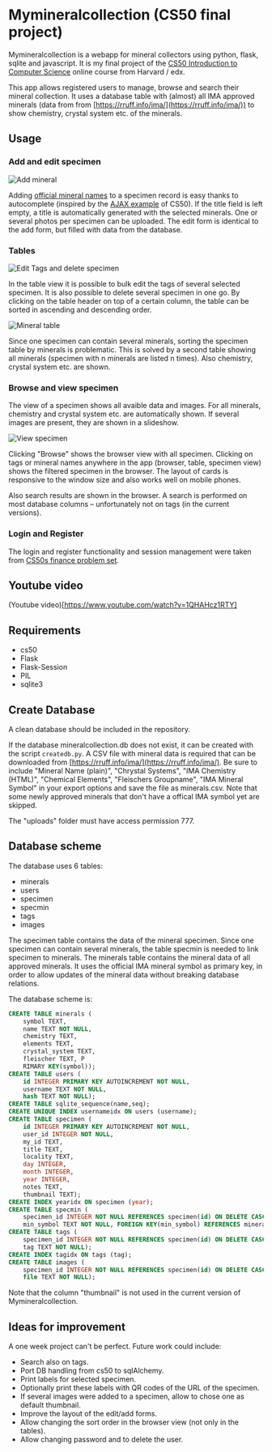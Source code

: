 # Mymineralcollection (CS50 final project)
Mymineralcollection is a webapp for mineral collectors using python, flask, sqlite and javascript. It is my final project of the [CS50 Introduction to Computer Science](https://www.edx.org/cs50) online course from Harvard / edx. 


This app allows registered users to manage, browse and search their mineral collection. It uses a database table with (almost) all IMA approved minerals (data from from [https://rruff.info/ima/](https://rruff.info/ima/)) to show chemistry, crystal system etc. of the minerals.

## Usage

### Add and edit specimen

![Add mineral](./readme/add.gif)

Adding [official mineral names](https://mineralogy-ima.org/Minlist.htm) to a specimen record is easy thanks to autocomplete (inspired by the [AJAX example](https://cs50.harvard.edu/x/2022/weeks/8/) of CS50). If the title field is left empty, a title is automatically generated with the selected minerals. One or several photos per specimen can be uploaded. The edit form is identical to the add form, but filled with data from the database. 

### Tables

![Edit Tags and delete specimen](./readme/edittags.gif)

In the table view it is possible to bulk edit the tags of several selected specimen. It is also possible to delete several specimen in one go. By clicking on the table header on top of a certain column, the table can be sorted in ascending and descending order. 

![Mineral table](./readme/mintable.png)

Since one specimen can contain several minerals, sorting the specimen table by minerals is problematic. This is solved by a second table showing all minerals (specimen with n minerals are listed n times). Also chemistry, crystal system etc. are shown. 

### Browse and view specimen

The view of a specimen shows all avaible data and images. For all minerals, chemistry and crystal system etc. are automatically shown. If several images are present, they are shown in a slideshow. 

![View specimen](./readme/view.gif)

Clicking "Browse" shows the browser view with all specimen. Clicking on tags or mineral names anywhere in the app (browser, table, specimen view) shows the filtered specimen in the browser. The layout of cards is responsive to the window size and also works well on mobile phones.

Also search results are shown in the browser. A search is performed on most database columns – unfortunately not on tags (in the current versions). 

### Login and Register
The login and register functionality and session management were taken from [CS50s finance problem set](https://cs50.harvard.edu/x/2022/psets/9/finance/).

## Youtube video
(Youtube video)[https://www.youtube.com/watch?v=1QHAHcz1RTY]

## Requirements
- cs50
- Flask
- Flask-Session
- PIL
- sqlite3

## Create Database
A clean database should be included in the repository.

If the database mineralcollection.db does not exist, it can be created with the script `createdb.py`. A CSV file with mineral data is required that can be downloaded from [https://rruff.info/ima/](https://rruff.info/ima/). Be sure to include "Mineral Name (plain)", "Chrystal Systems", "IMA Chemistry (HTML)", "Chemical Elements", "Fleischers Groupname", "IMA Mineral Symbol" in your export options and save the file as minerals.csv. Note that some newly approved minerals that don't have a offical IMA symbol yet are skipped.

The "uploads" folder must have access permission 777.

## Database scheme
The database uses 6 tables:
- minerals
- users
- specimen
- specmin
- tags
- images

The specimen table contains the data of the mineral specimen. Since one specimen can contain several minerals, the table specmin is needed to link specimen to minerals. The minerals table contains the mineral data of all approved minerals. It uses the official IMA mineral symbol as primary key, in order to allow updates of the mineral data without breaking database relations.

The database scheme is:

``` sql
CREATE TABLE minerals (
    symbol TEXT, 
    name TEXT NOT NULL, 
    chemistry TEXT, 
    elements TEXT, 
    crystal_system TEXT, 
    fleischer TEXT, P
    RIMARY KEY(symbol));
CREATE TABLE users (
    id INTEGER PRIMARY KEY AUTOINCREMENT NOT NULL, 
    username TEXT NOT NULL, 
    hash TEXT NOT NULL);
CREATE TABLE sqlite_sequence(name,seq);
CREATE UNIQUE INDEX usernameidx ON users (username);
CREATE TABLE specimen (
    id INTEGER PRIMARY KEY AUTOINCREMENT NOT NULL, 
    user_id INTEGER NOT NULL, 
    my_id TEXT, 
    title TEXT, 
    locality TEXT, 
    day INTEGER, 
    month INTEGER, 
    year INTEGER, 
    notes TEXT, 
    thumbnail TEXT);
CREATE INDEX yearidx ON specimen (year);
CREATE TABLE specmin (
    specimen_id INTEGER NOT NULL REFERENCES specimen(id) ON DELETE CASCADE, 
    min_symbol TEXT NOT NULL, FOREIGN KEY(min_symbol) REFERENCES minerals(symbol));
CREATE TABLE tags (
    specimen_id INTEGER NOT NULL REFERENCES specimen(id) ON DELETE CASCADE, 
    tag TEXT NOT NULL);
CREATE INDEX tagidx ON tags (tag);
CREATE TABLE images (
    specimen_id INTEGER NOT NULL REFERENCES specimen(id) ON DELETE CASCADE, 
    file TEXT NOT NULL);
```

Note that the column "thumbnail" is not used in the current version of Mymineralcollection.

## Ideas for improvement
A one week project can't be perfect. Future work could include:
- Search also on tags.
- Port DB handling from cs50 to sqlAlchemy. 
- Print labels for selected specimen.
- Optionally print these labels with QR codes of the URL of the specimen.
- If several images were added to a specimen, allow to chose one as default thumbnail. 
- Improve the layout of the edit/add forms.
- Allow changing the sort order in the browser view (not only in the tables).
- Allow changing password and to delete the user.

